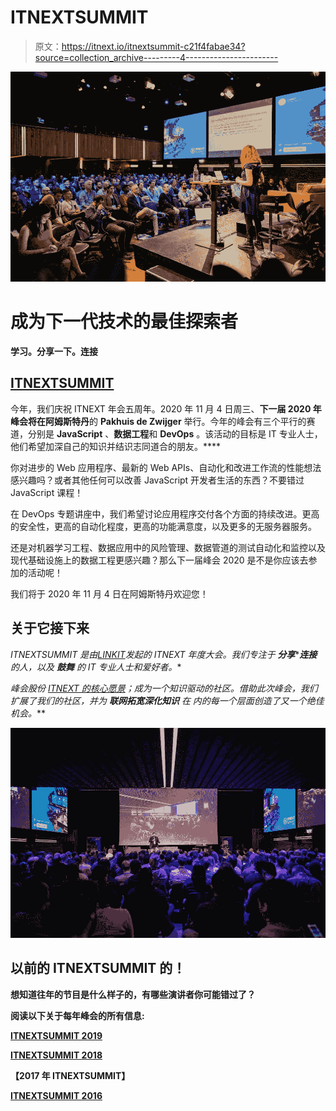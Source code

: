 # ITNEXTSUMMIT

> 原文：<https://itnext.io/itnextsummit-c21f4fabae34?source=collection_archive---------4----------------------->

![](img/2f22c4f887da641e0a4b6f03e4bb7723.png)

# 成为下一代技术的最佳探索者

**学习。分享一下。连接**

## [ITNEXTSUMMIT](https://www.itnextsummit.com/)

今年，我们庆祝 ITNEXT 年会五周年。2020 年 11 月 4 日周三、**下一届 2020 年峰会将在阿姆斯特丹**的 **Pakhuis de Zwijger** 举行。今年的峰会有三个平行的赛道，分别是 **JavaScript** 、**数据工程**和 **DevOps** 。该活动的目标是 IT 专业人士，他们希望加深自己的知识并结识志同道合的朋友。****

你对进步的 Web 应用程序、最新的 Web APIs、自动化和改进工作流的性能想法感兴趣吗？或者其他任何可以改善 JavaScript 开发者生活的东西？不要错过 JavaScript 课程！

在 DevOps 专题讲座中，我们希望讨论应用程序交付各个方面的持续改进。更高的安全性，更高的自动化程度，更高的功能满意度，以及更多的无服务器服务。

还是对机器学习工程、数据应用中的风险管理、数据管道的测试自动化和监控以及现代基础设施上的数据工程更感兴趣？那么下一届峰会 2020 是不是你应该去参加的活动呢！

我们将于 2020 年 11 月 4 日在阿姆斯特丹欢迎您！

## 关于它接下来

*ITNEXTSUMMIT 是由*[*LINKIT*](https://medium.com/u/b1c5d1d468f6?source=post_page-----c21f4fabae34--------------------------------)*发起的 ITNEXT 年度大会。我们专注于* ***分享*******连接*** *的人，以及* ***鼓舞*** *的 IT 专业人士和爱好者。**

**峰会股份* [*ITNEXT 的核心愿景*](/about-itnext-877f4197e8f6)*；成为一个知识驱动的社区。借助此次峰会，我们扩展了我们的社区，并为* ***联网*******拓宽*******深化知识*** *在* *内的每一个层面创造了又一个绝佳机会。****

**![](img/7b7b66a65e898c4583900b9a932b3675.png)**

## **以前的 ITNEXTSUMMIT 的！**

**想知道往年的节目是什么样子的，有哪些演讲者你可能错过了？**

**阅读以下关于每年峰会的所有信息:**

**[ITNEXTSUMMIT 2019](/itnextsummit-2019-in-retrospect-4bc5452d10fb)**

**[ITNEXTSUMMIT 2018](/itnext-summit-2018-a0bdccd3351a)**

**【2017 年 ITNEXTSUMMIT】**

**[ITNEXTSUMMIT 2016](/it-next-summit-2016-7e2cad6313b6)**